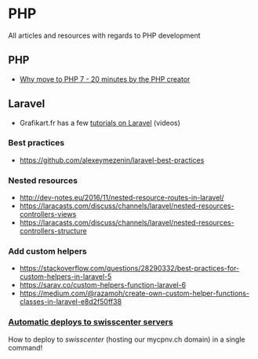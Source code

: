 # PHP

All articles and resources with regards to PHP development

## PHP

  * [Why move to PHP 7 - 20 minutes by the PHP creator](https://www.youtube.com/watch?v=fYTKm2oUzAg)

## Laravel

  * Grafikart.fr has a few [tutorials on Laravel](https://www.grafikart.fr/tutoriels/laravel) (videos)

### Best practices

  * https://github.com/alexeymezenin/laravel-best-practices

### Nested resources

  * http://dev-notes.eu/2016/11/nested-resource-routes-in-laravel/
  * https://laracasts.com/discuss/channels/laravel/nested-resources-controllers-views
  * https://laracasts.com/discuss/channels/laravel/nested-resources-controllers-structure


### Add custom helpers

  * https://stackoverflow.com/questions/28290332/best-practices-for-custom-helpers-in-laravel-5
  * https://sarav.co/custom-helpers-function-laravel-6
  * https://medium.com/@razamoh/create-own-custom-helper-functions-classes-in-laravel-e8d2f50ff38

### [Automatic deploys to swisscenter servers](capify_laravel_for_swisscenter.md)

How to deploy to _swisscenter_ (hosting our mycpnv.ch domain) in a single command!
